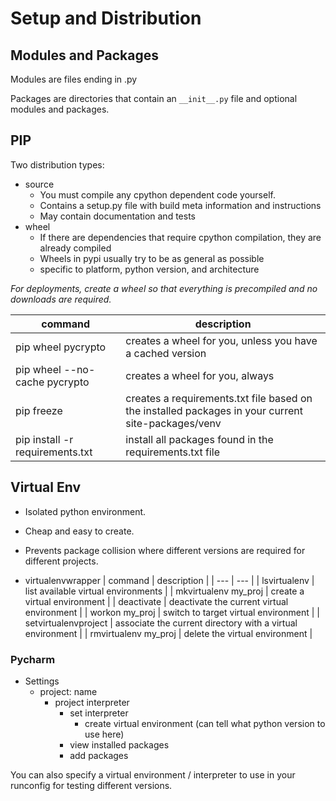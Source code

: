 # Setup and Distribution #

## Modules and Packages ##
Modules are files ending in .py

Packages are directories that contain an `__init__.py` file and optional modules and packages.


## PIP ##
Two distribution types:
  * source
    * You must compile any cpython dependent code yourself.
    * Contains a setup.py file with build meta information and instructions
    * May contain documentation and tests
  * wheel
    * If there are dependencies that require cpython compilation, they are already compiled
    * Wheels in pypi usually try to be as general as possible
    * specific to platform, python version, and architecture
    
*For deployments, create a wheel so that everything is precompiled and no downloads are required.*

| command | description |
| --- | --- |
| pip wheel pycrypto  | creates a wheel for you, unless you have a cached version |
| pip wheel --no-cache pycrypto | creates a wheel for you, always |
| pip freeze | creates a requirements.txt file based on the installed packages in your current site-packages/venv |
| pip install -r requirements.txt | install all packages found in the requirements.txt file |

## Virtual Env ##
  * Isolated python environment.
  * Cheap and easy to create.
  * Prevents package collision where different versions are required for different projects.

  * virtualenvwrapper
    | command | description |
    | --- | --- |
    | lsvirtualenv | list available virtual environments |
    | mkvirtualenv my_proj | create a virtual environment |
    | deactivate | deactivate the current virtual environment |
    | workon my_proj | switch to target virtual environment |
    | setvirtualenvproject | associate the current directory with a virtual environment |
    | rmvirtualenv my_proj | delete the virtual environment |
    
### Pycharm ###
  * Settings
    * project: name
      * project interpreter
        * set interpreter
          * create virtual environment (can tell what python version to use here)
        * view installed packages
        * add packages
  
  You can also specify a virtual environment / interpreter to use in your runconfig for testing different versions.
